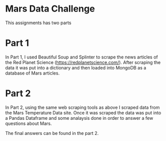 # Mars Data Challenge
 
 This assignments has two parts

# Part 1

In Part 1, I used Beautiful Soup and Splinter to scrape the news articles of the Red Planet Science (https://redplanetscience.com/). After scraping the data it was put into a dictionary and then loaded into MongoDB as a database of Mars articles.

# Part 2

In Part 2, using the same web scraping tools as above I scraped data from the Mars Temperature Data site. Once it was scraped the data was put into a Pandas Dataframe and some analaysis done in order to answer a few questions about Mars.

The final answers can be found in the part 2. 
